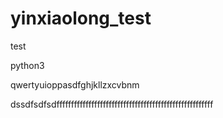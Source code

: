 # yinxiaolong_test
test

python3 

qwertyuioppasdfghjkllzxcvbnm








dssdfsdfsdffffffffffffffffffffffffffffffffffffffffffffffffffffff
